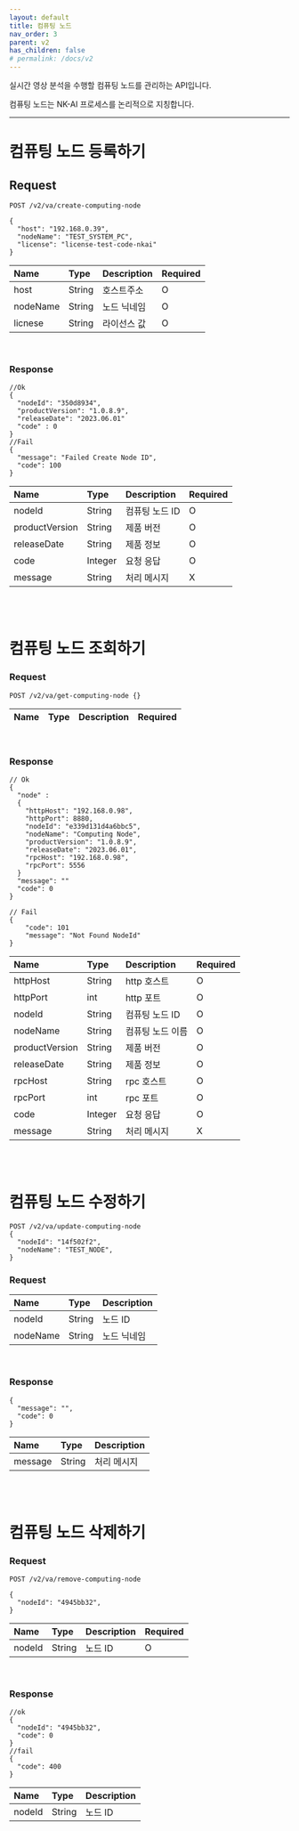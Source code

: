 ```yaml
---
layout: default
title: 컴퓨팅 노드
nav_order: 3
parent: v2
has_children: false
# permalink: /docs/v2
---
```


실시간 영상 분석을 수행할 컴퓨팅 노드를 관리하는 API입니다.<p>
컴퓨팅 노드는 NK-AI 프로세스를 논리적으로 지칭합니다.

----


# 컴퓨팅 노드 등록하기
## Request
```
POST /v2/va/create-computing-node

{
  "host": "192.168.0.39",
  "nodeName": "TEST_SYSTEM_PC",
  "license": "license-test-code-nkai"
}
```

| Name | Type | Description | Required |
| :---- | :---- |:---- |:---- |
| host | String | 호스트주소 | O |
| nodeName | String | 노드 닉네임 | O |
| licnese | String | 라이선스 값 | O |

<br>

### Response
```
//Ok
{
  "nodeId": "350d8934",
  "productVersion": "1.0.8.9",
  "releaseDate": "2023.06.01"
  "code" : 0
}
//Fail
{
  "message": "Failed Create Node ID",
  "code": 100
}
```

| Name | Type | Description | Required |
| :---- | :---- |:---- | :----|
| nodeId | String | 컴퓨팅 노드 ID | O |
| productVersion | String | 제품 버전| O |
| releaseDate | String | 제품 정보 | O |
| code | Integer | 요청 응답 | O |
| message | String | 처리 메시지 | X |

<br><br>

# 컴퓨팅 노드 조회하기
### Request
```
POST /v2/va/get-computing-node {}

```

| Name | Type | Description | Required |
| :---- | :---- |:---- |:---- |


<br>

### Response
```
// Ok
{
  "node" : 
  {
    "httpHost": "192.168.0.98", 
    "httpPort": 8880, 
    "nodeId": "e339d131d4a6bbc5", 
    "nodeName": "Computing Node", 
    "productVersion": "1.0.8.9", 
    "releaseDate": "2023.06.01", 
    "rpcHost": "192.168.0.98", 
    "rpcPort": 5556
  }
  "message": ""
  "code": 0
}

// Fail
{
    "code": 101
    "message": "Not Found NodeId"
}
```

| Name | Type | Description | Required |
| :---- | :---- |:---- | :----|
| httpHost | String | http 호스트 | O |
| httpPort | int | http 포트 | O |
| nodeId | String | 컴퓨팅 노드 ID | O |
| nodeName | String | 컴퓨팅 노드 이름| O |
| productVersion | String | 제품 버전 | O |
| releaseDate | String | 제품 정보 | O |
| rpcHost | String | rpc 호스트 | O |
| rpcPort | int | rpc 포트 | O |
| code | Integer | 요청 응답 | O |
| message | String | 처리 메시지 | X |


<br><br>


# 컴퓨팅 노드 수정하기

```
POST /v2/va/update-computing-node
{
  "nodeId": "14f502f2",
  "nodeName": "TEST_NODE",
}
```

### Request

| Name | Type | Description |
| :---- | :---- |:---- |
| nodeId | String | 노드 ID |
| nodeName | String | 노드 닉네임 |

<br>

### Response
```
{
  "message": "",
  "code": 0
}
```

| Name | Type | Description |
| :---- | :---- |:---- |
| message | String | 처리 메시지 |




<br><br>

# 컴퓨팅 노드 삭제하기
### Request

```
POST /v2/va/remove-computing-node

{
  "nodeId": "4945bb32",
}
```

| Name | Type | Description | Required |
| :---- | :---- |:---- |:---- |
| nodeId | String |노드 ID | O |

<br>

### Response
```
//ok
{
  "nodeId": "4945bb32",
  "code": 0
}
//fail
{
  "code": 400
}
```

| Name | Type | Description |
| :---- | :---- |:---- |
| nodeId | String |노드 ID |

